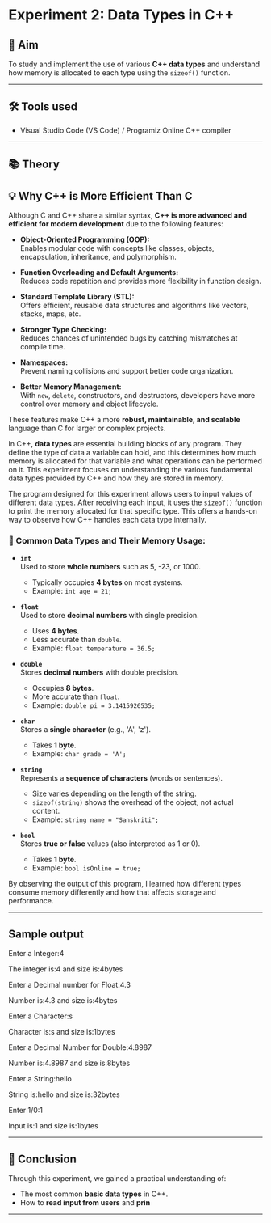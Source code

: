 # Experiment 2: Data Types in C++

## 🧪 Aim
To study and implement the use of various **C++ data types** and understand how memory is allocated to each type using the `sizeof()` function.

---

## 🛠️ Tools used
- Visual Studio Code (VS Code) / Programiz Online C++ compiler

---

## 📚 Theory

## 💡 Why C++ is More Efficient Than C

Although C and C++ share a similar syntax, **C++ is more advanced and efficient for modern development** due to the following features:

- **Object-Oriented Programming (OOP):**  
  Enables modular code with concepts like classes, objects, encapsulation, inheritance, and polymorphism.

- **Function Overloading and Default Arguments:**  
  Reduces code repetition and provides more flexibility in function design.

- **Standard Template Library (STL):**  
  Offers efficient, reusable data structures and algorithms like vectors, stacks, maps, etc.

- **Stronger Type Checking:**  
  Reduces chances of unintended bugs by catching mismatches at compile time.

- **Namespaces:**  
  Prevent naming collisions and support better code organization.

- **Better Memory Management:**  
  With `new`, `delete`, constructors, and destructors, developers have more control over memory and object lifecycle.

These features make C++ a more **robust, maintainable, and scalable** language than C for larger or complex projects.


In C++, **data types** are essential building blocks of any program. They define the type of data a variable can hold, and this determines how much memory is allocated for that variable and what operations can be performed on it. This experiment focuses on understanding the various fundamental data types provided by C++ and how they are stored in memory.

The program designed for this experiment allows users to input values of different data types. After receiving each input, it uses the `sizeof()` function to print the memory allocated for that specific type. This offers a hands-on way to observe how C++ handles each data type internally.

### 🔢 Common Data Types and Their Memory Usage:

- **`int`**  
  Used to store **whole numbers** such as 5, -23, or 1000.  
  - Typically occupies **4 bytes** on most systems.
  - Example: `int age = 21;`

- **`float`**  
  Used to store **decimal numbers** with single precision.  
  - Uses **4 bytes**.
  - Less accurate than `double`.
  - Example: `float temperature = 36.5;`

- **`double`**  
  Stores **decimal numbers** with double precision.  
  - Occupies **8 bytes**.
  - More accurate than `float`.
  - Example: `double pi = 3.1415926535;`

- **`char`**  
  Stores a **single character** (e.g., 'A', 'z').  
  - Takes **1 byte**.
  - Example: `char grade = 'A';`

- **`string`**  
  Represents a **sequence of characters** (words or sentences).  
  - Size varies depending on the length of the string.
  - `sizeof(string)` shows the overhead of the object, not actual content.
  - Example: `string name = "Sanskriti";`

- **`bool`**  
  Stores **true or false** values (also interpreted as 1 or 0).  
  - Takes **1 byte**.
  - Example: `bool isOnline = true;`

By observing the output of this program, I learned how different types consume memory differently and how that affects storage and performance.

---

## Sample output

Enter a Integer:4

The integer is:4 and size is:4bytes

Enter a Decimal number for Float:4.3

Number is:4.3 and size is:4bytes

Enter a Character:s

Character is:s and size is:1bytes

Enter a Decimal Number for Double:4.8987

Number is:4.8987 and size is:8bytes

Enter a String:hello

String is:hello and size is:32bytes

Enter 1/0:1

Input is:1 and size is:1bytes

---

## 🧾 Conclusion

Through this experiment, we gained a practical understanding of:

- The most common **basic data types** in C++.
- How to **read input from users** and **prin**

---
